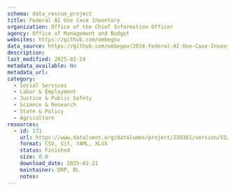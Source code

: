 ```yaml
---
schema: data_rescue_project 
title: Federal AI Use Case Inventory
organization: Office of the Chief Information Officer
agency: Office of Management and Budget
websites: https://github.com/ombegov
data_source: https://github.com/ombegov/2024-Federal-AI-Use-Case-Inventory
description: 
last_modified: 2025-02-24
metadata_available: No
metadata_url: 
category:
  - Social Services 
  - Labor & Employment 
  - Justice & Public Safety 
  - Science & Research 
  - State & Policy 
  - Agriculture 
resources:
  - id: 171
    url: https://www.datalumos.org/datalumos/project/220361/version/V2/view
    format: CSV, Git, YAML, XLSX
    status: Finished
    size: 0.0
    download_date: 2025-02-21
    maintainer: DRP, DL
    notes: 
---
```

